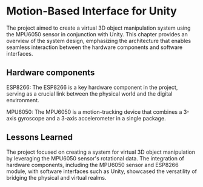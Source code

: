 
# Motion-Based Interface for Unity

The project aimed to create a virtual 3D object manipulation system using the MPU6050 sensor 
in conjunction with Unity. This chapter provides an overview of the system design, emphasizing the architecture that enables seamless interaction between the hardware components and software interfaces.


## Hardware components

ESP8266:
The ESP8266 is a key hardware component in the project, 
serving as a crucial link between the physical world and the 
digital environment. 

MPU6050:
The MPU6050 is a motion-tracking device that combines a 3-axis gyroscope and a 3-axis accelerometer in a single package.


## Lessons Learned

The project focused on creating a system for virtual 3D object manipulation by leveraging the MPU6050 sensor's rotational data. The integration of hardware components, including the MPU6050 sensor and ESP8266 module, with software interfaces such as Unity, showcased the versatility of bridging the physical and virtual realms.

